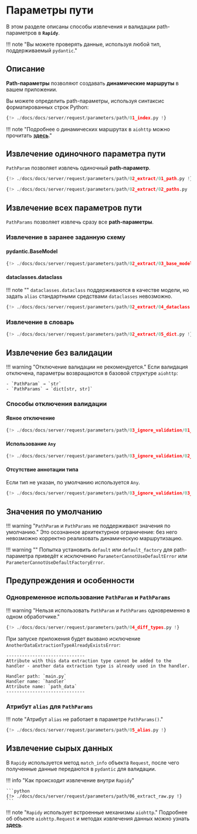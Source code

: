 # Параметры пути
В этом разделе описаны способы извлечения и валидации path-параметров в **`Rapidy`**.

!!! note "Вы можете проверять данные, используя любой тип, поддерживаемый `pydantic`."

## Описание
**Path-параметры** позволяют создавать **динамические маршруты** в вашем приложении.

Вы можете определить path-параметры, используя синтаксис форматированных строк Python:

```Python hl_lines="1"
{!> ./docs/docs/server/request/parameters/path/01_index.py !}
```

!!! note "Подробнее о динамических маршрутах в `aiohttp` можно прочитать **<a href="https://docs.aiohttp.org/en/stable/web_quickstart.html#aiohttp-web-variable-handler" target="_blank">здесь</a>**."

## Извлечение одиночного параметра пути
`PathParam` позволяет извлечь одиночный **path-параметр**.

```Python
{!> ./docs/docs/server/request/parameters/path/02_extract/01_path.py !}
```

```Python
{!> ./docs/docs/server/request/parameters/path/02_extract/02_paths.py !}
```

## Извлечение всех параметров пути
`PathParams` позволяет извлечь сразу все **path-параметры**.

### Извлечение в заранее заданную схему

#### pydantic.BaseModel
```Python
{!> ./docs/docs/server/request/parameters/path/02_extract/03_base_model.py !}
```

#### dataclasses.dataclass
!!! note ""
    `dataclasses.dataclass` поддерживаются в качестве модели, но задать `alias` стандартными средствами `dataclasses` невозможно.

```Python
{!> ./docs/docs/server/request/parameters/path/02_extract/04_dataclass.py !}
```

### Извлечение в словарь
```Python
{!> ./docs/docs/server/request/parameters/path/02_extract/05_dict.py !}
```

## Извлечение без валидации

!!! warning "Отключение валидации не рекомендуется."
    Если валидация отключена, параметры возвращаются в базовой структуре `aiohttp`:

    - `PathParam` → `str`
    - `PathParams` → `dict[str, str]`

### Способы отключения валидации

#### Явное отключение
```python
{!> ./docs/docs/server/request/parameters/path/03_ignore_validation/01_validate_attr_false.py !}
```

#### Использование `Any`
```python
{!> ./docs/docs/server/request/parameters/path/03_ignore_validation/02_any_type.py !}
```

#### Отсутствие аннотации типа
Если тип не указан, по умолчанию используется `Any`.
```python
{!> ./docs/docs/server/request/parameters/path/03_ignore_validation/03_no_type.py !}
```

## Значения по умолчанию
!!! warning "`PathParam` и `PathParams` не поддерживают значения по умолчанию."
    Это осознанное архитектурное ограничение: без него невозможно корректно реализовать
    динамическую маршрутизацию.

!!! warning ""
    Попытка установить `default` или `default_factory` для path-параметра
    приведёт к исключению `ParameterCannotUseDefaultError` или `ParameterCannotUseDefaultFactoryError`.

## Предупреждения и особенности

### Одновременное использование `PathParam` и `PathParams`

!!! warning "Нельзя использовать `PathParam` и `PathParams` одновременно в одном обработчике."

```python
{!> ./docs/docs/server/request/parameters/path/04_diff_types.py !}
```

При запуске приложения будет вызвано исключение `AnotherDataExtractionTypeAlreadyExistsError`:

```
------------------------------
Attribute with this data extraction type cannot be added to the handler - another data extraction type is already used in the handler.

Handler path: `main.py`
Handler name: `handler`
Attribute name: `path_data`
------------------------------
```

### Атрибут `alias` для `PathParams`

!!! note "Атрибут `alias` не работает в параметре `PathParams()`."

```python
{!> ./docs/docs/server/request/parameters/path/05_alias.py !}
```

## Извлечение сырых данных

В `Rapidy` используется метод `match_info` объекта `Request`, после чего полученные данные передаются в `pydantic` для валидации.

!!! info "Как происходит извлечение внутри `Rapidy`"

    ```python
    {!> ./docs/docs/server/request/parameters/path/06_extract_raw.py !}
    ```

!!! note "`Rapidy` использует встроенные механизмы `aiohttp`."
    Подробнее об объекте `aiohttp.Request` и методах извлечения данных можно узнать
    **<a href="https://docs.aiohttp.org/en/stable/web_reference.html" target="_blank">здесь</a>**.
